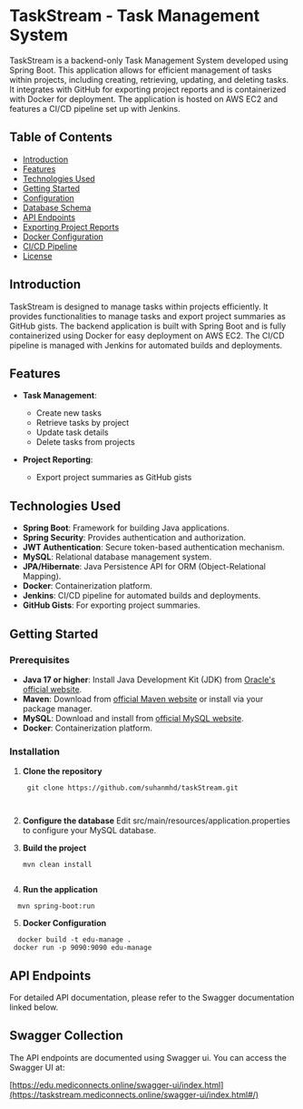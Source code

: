 # TaskStream - Task Management System

TaskStream is a backend-only Task Management System developed using Spring Boot. This application allows for efficient management of tasks within projects, including creating, retrieving, updating, and deleting tasks. It integrates with GitHub for exporting project reports and is containerized with Docker for deployment. The application is hosted on AWS EC2 and features a CI/CD pipeline set up with Jenkins.

## Table of Contents

- [Introduction](#introduction)
- [Features](#features)
- [Technologies Used](#technologies-used)
- [Getting Started](#getting-started)
- [Configuration](#configuration)
- [Database Schema](#database-schema)
- [API Endpoints](#api-endpoints)
- [Exporting Project Reports](#exporting-project-reports)
- [Docker Configuration](#docker-configuration)
- [CI/CD Pipeline](#cicd-pipeline)
- [License](#license)

## Introduction

TaskStream is designed to manage tasks within projects efficiently. It provides functionalities to manage tasks and export project summaries as GitHub gists. The backend application is built with Spring Boot and is fully containerized using Docker for easy deployment on AWS EC2. The CI/CD pipeline is managed with Jenkins for automated builds and deployments.

## Features

- **Task Management**:
  - Create new tasks
  - Retrieve tasks by project
  - Update task details
  - Delete tasks from projects

- **Project Reporting**:
  - Export project summaries as GitHub gists

## Technologies Used

- **Spring Boot**: Framework for building Java applications.
- **Spring Security**: Provides authentication and authorization.
- **JWT Authentication**: Secure token-based authentication mechanism.
- **MySQL**: Relational database management system.
- **JPA/Hibernate**: Java Persistence API for ORM (Object-Relational Mapping).
- **Docker**: Containerization platform.
- **Jenkins**: CI/CD pipeline for automated builds and deployments.
- **GitHub Gists**: For exporting project summaries.

## Getting Started

### Prerequisites

- **Java 17 or higher**: Install Java Development Kit (JDK) from [Oracle's official website](https://www.oracle.com/java/technologies/javase-jdk17-downloads.html).
- **Maven**: Download from [official Maven website](https://maven.apache.org/download.cgi) or install via your package manager.
- **MySQL**: Download and install from [official MySQL website](https://dev.mysql.com/downloads/).
- **Docker**: Containerization platform.

### Installation

1. **Clone the repository**

   ```
    git clone https://github.com/suhanmhd/taskStream.git
   
  

2. **Configure the database**
    Edit src/main/resources/application.properties to configure your MySQL database.
   
3. **Build the project**
   ```
   mvn clean install
 
4. **Run the application**
```
  mvn spring-boot:run
`````
5. **Docker Configuration**
```
  docker build -t edu-manage .
 docker run -p 9090:9090 edu-manage
```

## API Endpoints
For detailed API documentation, please refer to the Swagger documentation linked below.

## Swagger Collection
The API endpoints are documented using Swagger ui. You can access the Swagger UI at:

[https://edu.mediconnects.online/swagger-ui/index.html](https://taskstream.mediconnects.online/swagger-ui/index.html#/)
  


